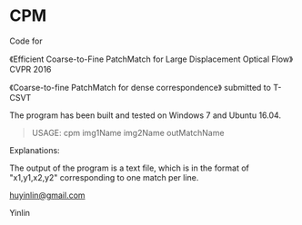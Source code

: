 # CPM
Code for

《Efficient Coarse-to-Fine PatchMatch for Large Displacement Optical Flow》 CVPR 2016

《Coarse-to-fine PatchMatch for dense correspondence》 submitted to T-CSVT

The program has been built and tested on Windows 7 and Ubuntu 16.04.

> USAGE: cpm img1Name img2Name outMatchName

Explanations:

The output of the program is a text file, which is in the format of "x1,y1,x2,y2" corresponding to one match per line.

huyinlin@gmail.com

Yinlin
